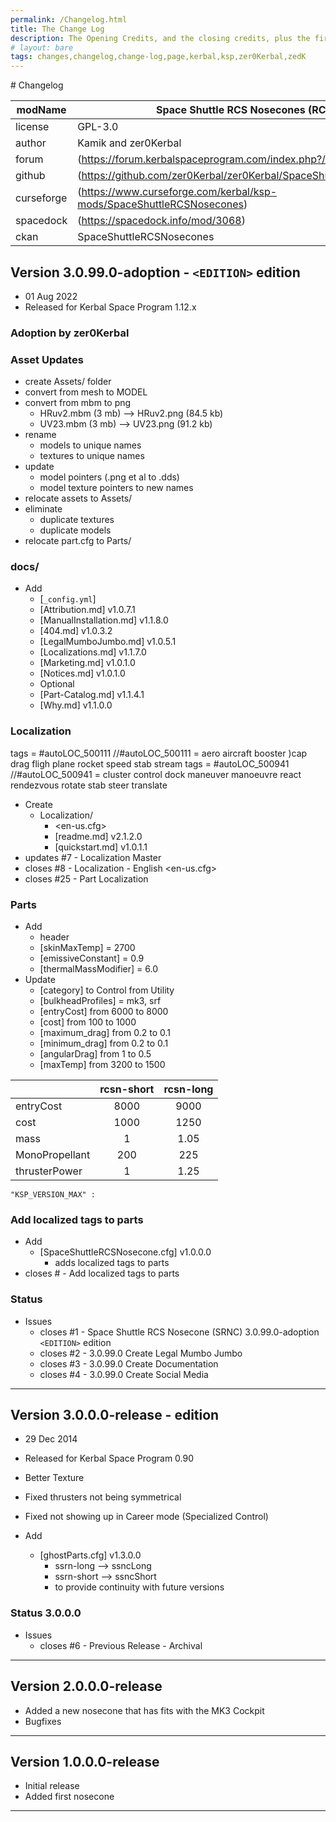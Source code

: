 ```yaml
---
permalink: /Changelog.html
title: The Change Log
description: The Opening Credits, and the closing credits, plus the first of two (or is three) end credit scenes
# layout: bare
tags: changes,changelog,change-log,page,kerbal,ksp,zer0Kerbal,zedK
---
```


<!-- 
hdr-changelog.md v1.0.0.0
SpaceShuttleRCSNosecone
created: 13 May 2022
updated:
CC BY-ND 4.0 by zer0Kerbal
--># Changelog  
  
| modName    | Space Shuttle RCS Nosecones (RCSN)                                    |
| ---------- | --------------------------------------------------------------------- |
| license    | GPL-3.0                                                               |
| author     | Kamik and zer0Kerbal                                                  |
| forum      | (https://forum.kerbalspaceprogram.com/index.php?/topic/209188-*/)     |
| github     | (https://github.com/zer0Kerbal/zer0Kerbal/SpaceShuttleRCSNosecones)   |
| curseforge | (https://www.curseforge.com/kerbal/ksp-mods/SpaceShuttleRCSNosecones) |
| spacedock  | (https://spacedock.info/mod/3068)                                     |
| ckan       | SpaceShuttleRCSNosecones                                              |

## Version 3.0.99.0-adoption - `<EDITION>` edition

* 01 Aug 2022
* Released for Kerbal Space Program 1.12.x

### Adoption by zer0Kerbal

### Asset Updates

* create Assets/ folder
* convert from mesh to MODEL
* convert from mbm to png
  * HRuv2.mbm (3 mb) --> HRuv2.png (84.5 kb)
  * UV23.mbm (3 mb) --> UV23.png (91.2 kb)
* rename
  * models to unique names
  * textures to unique names
* update
  * model pointers (.png et al to .dds)
  * model texture pointers to new names
* relocate assets to Assets/
* eliminate
  * duplicate textures
  * duplicate models
* relocate part.cfg to Parts/

### docs/

* Add
  * [`_config.yml`]
  * [Attribution.md] v1.0.7.1
  * [ManualInstallation.md] v1.1.8.0
  * [404.md] v1.0.3.2
  * [LegalMumboJumbo.md] v1.0.5.1
  * [Localizations.md] v1.1.7.0
  * [Marketing.md] v1.0.1.0
  * [Notices.md] v1.0.1.0
  * Optional
  * [Part-Catalog.md] v1.1.4.1
  * [Why.md] v1.1.0.0

### Localization

tags = #autoLOC_500111 //#autoLOC_500111 = aero aircraft booster )cap drag fligh plane rocket speed stab stream
tags = #autoLOC_500941 //#autoLOC_500941 = cluster control dock maneuver manoeuvre react rendezvous rotate stab steer translate


* Create
  * Localization/
    * <en-us.cfg>
    * [readme.md] v2.1.2.0
    * [quickstart.md] v1.0.1.1
* updates #7 - Localization Master
* closes #8 - Localization - English <en-us.cfg>
* closes #25 - Part Localization

### Parts

* Add
  * header
  * [skinMaxTemp] = 2700
  * [emissiveConstant] = 0.9
  * [thermalMassModifier] = 6.0
* Update
  * [category] to Control from Utility
  * [bulkheadProfiles] = mk3, srf
  * [entryCost] from 6000 to 8000
  * [cost] from 100 to 1000
  * [maximum_drag] from 0.2 to 0.1
  * [minimum_drag] from 0.2 to 0.1
  * [angularDrag] from 1 to 0.5
  * [maxTemp] from 3200 to 1500

|                | rcsn-short | rcsn-long |
| :------------- | :--------: | :-------: |
| entryCost      |    8000    |   9000    |
| cost           |    1000    |   1250    |
| mass           |     1      |   1.05    |
| MonoPropellant |    200     |    225    |
| thrusterPower  |     1      |   1.25    |


	"KSP_VERSION_MAX" :

### Add localized tags to parts

* Add
  * [SpaceShuttleRCSNosecone.cfg] v1.0.0.0
    * adds localized tags to parts
* closes # - Add localized tags to parts

### Status

* Issues
  * closes #1 - Space Shuttle RCS Nosecone (SRNC) 3.0.99.0-adoption `<EDITION>` edition
  * closes #2 - 3.0.99.0 Create Legal Mumbo Jumbo
  * closes #3 - 3.0.99.0 Create Documentation
  * closes #4 - 3.0.99.0 Create Social Media

---

## Version 3.0.0.0-release - <Thank you Kamik423> edition

* 29 Dec 2014
* Released for Kerbal Space Program 0.90

* Better Texture
* Fixed thrusters not being symmetrical
* Fixed not showing up in Career mode (Specialized Control)

* Add
  * [ghostParts.cfg] v1.3.0.0
    * ssrn-long --> ssncLong
    * ssrn-short --> ssncShort
    * to provide continuity with future versions

### Status 3.0.0.0

* Issues
  * closes #6 - Previous Release - Archival

---

## Version 2.0.0.0-release

* Added a new nosecone that has fits with the MK3 Cockpit
* Bugfixes

---

## Version 1.0.0.0-release

* Initial release
* Added first nosecone

---
